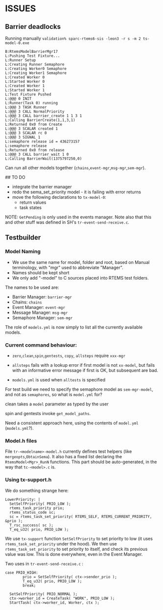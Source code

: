 # ISSUES

## Barrier deadlocks

Running manually
`validation% sparc-rtems6-sis -leon3 -r s -m 2 ts-model-0.exe`
```
B:RtemsModelBarrierMgr17
L:Pushing Test Fixture...
L:Runner Setup
L:Creating Runner Semaphore
L:Creating Worker0 Semaphore
L:Creating Worker1 Semaphore
L:Created Worker 0
L:Started Worker 0
L:Created Worker 1
L:Started Worker 1
L:Test Fixture Pushed
L:@@@ 0 INIT
L:Runner(Task 0) running
L:@@@ 3 TASK Runner
L:@@@ 3 CALL NormalPriority
L:@@@ 3 CALL barrier_create 1 1 3 1
L:Calling BarrierCreate(1,1,3,1)
L:Returned 0x0 from Create
L:@@@ 3 SCALAR created 1
L:@@@ 3 SCALAR rc 0
L:@@@ 3 SIGNAL 1
L:semaphore release id = 436273157
L:semaphore release
L:Returned 0x0 from release
L:@@@ 3 CALL barrier_wait 1 0
L:Calling BarrierWait(1375797250,0)
```

Can run all other models together (`chains`,`event-mgr`,`msg-mgr`,`sem-mgr`).

## TO DO

* integrate the barrier manager
* redo the sema_set_priority model - it is failing with error returns
* move the following declarations to `tx-model-0`:
  -  return values
  -  task states

NOTE: `GetPending` is only used in the events manager.
Note also that this and other stuff was defined 
in SH's `tr-event-send-receive.c`.

## Testbuilder

### Model Naming


 * We use the same name for model, folder and root,
   based on Manual terminology, with "mgr" used to abbreviate "Manager". 
 * Names should be kept short
 * We only add "-model" to C sources placed into RTEMS test folders.
 
The names to be used are:

 * Barrier Manager: `barrier-mgr`
 * Chains: `chains`
 * Event Manager: `event-mgr`
 * Message Manager: `msg-mgr`
 * Semaphore Manager: `sem-mgr`

The role of `models.yml` is now simply to list all the currently available models.

### Current command behaviour:
 
 * `zero`,`clean`,`spin`,`gentests`, `copy`, `allsteps` require `xxx-mgr`

 * `allsteps` fails with a lookup error if first model is not `xx-model`,
    but fails with an informative error message if first is OK, 
    but subsequent are bad.

 * `models.yml` is used when `alltests` is specified
 

For test build we need to specify the semaphore model as `sem-mgr-model`,
and not as `semaphores`, so what is `model.yml` for?

clean takes a `model` parameter as typed by the user

spin and gentests invoke `get_model_paths`.

Need a consistent approach here, using the contents of `model.yml` (`models.yml`?).

### Model.h files

File `tr-<modelname>-model.h` currently defines test helpers 
(like `mergeopts`,`ObtainSema`).
It also has a fixed list declaring the `RtemsModel<Mgr>_RunN` functions.
This part should be auto-generated, in the way that `tc-<model>.c` is.


### Using tx-support.h

We do something strange here:

```
LowerPriority: |
  SetSelfPriority( PRIO_LOW );
  rtems_task_priority prio;
  rtems_status_code sc;
  sc = rtems_task_set_priority( RTEMS_SELF, RTEMS_CURRENT_PRIORITY, &prio );
  T_rsc_success( sc );
  T_eq_u32( prio, PRIO_LOW );
```

We use `tx-support` function `SetSelfPriority` to set priority to low
(it uses `rtems_task_set_priority` under the hood).
We then use `rtems_task_set_priority` to set priority to itself,
and check its previous value was low.
This is done everywhere, even in the Event Manager.

Two uses in `tr-event-send-receive.c` :

```
case PRIO_HIGH:
        prio = SetSelfPriority( ctx->sender_prio );
        T_eq_u32( prio, PRIO_LOW );
        break;

  SetSelfPriority( PRIO_NORMAL );
  ctx->worker_id = CreateTask( "WORK", PRIO_LOW );
  StartTask( ctx->worker_id, Worker, ctx );        
```

